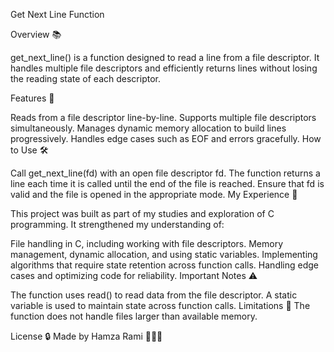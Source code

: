 Get Next Line Function

Overview 📚

get_next_line() is a function designed to read a line from a file descriptor. It handles multiple file descriptors and efficiently returns lines without losing the reading state of each descriptor.

Features 🚀

Reads from a file descriptor line-by-line.
Supports multiple file descriptors simultaneously.
Manages dynamic memory allocation to build lines progressively.
Handles edge cases such as EOF and errors gracefully.
How to Use 🛠️

Call get_next_line(fd) with an open file descriptor fd.
The function returns a line each time it is called until the end of the file is reached.
Ensure that fd is valid and the file is opened in the appropriate mode.
My Experience 🌟

This project was built as part of my studies and exploration of C programming. It strengthened my understanding of:

File handling in C, including working with file descriptors.
Memory management, dynamic allocation, and using static variables.
Implementing algorithms that require state retention across function calls.
Handling edge cases and optimizing code for reliability.
Important Notes ⚠️

The function uses read() to read data from the file descriptor.
A static variable is used to maintain state across function calls.
Limitations 🚫
The function does not handle files larger than available memory.

License 🔒
Made by Hamza Rami 👨‍💻✨
